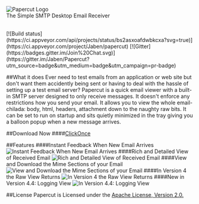 ![Papercut Logo](https://raw.githubusercontent.com/ChangemakerStudios/Papercut/develop/graphics/PapercutLogo.png)<br>
The Simple SMTP Desktop Email Receiver

<br>
[![Build status](https://ci.appveyor.com/api/projects/status/bs2asxoafdwbkcxa?svg=true)](https://ci.appveyor.com/project/Jaben/papercut)
[![Gitter](https://badges.gitter.im/Join%20Chat.svg)](https://gitter.im/Jaben/Papercut?utm_source=badge&utm_medium=badge&utm_campaign=pr-badge)


##What it does
Ever need to test emails from an application or web site but don't want them accidently being sent or having to deal with the hassle of setting up a test email server? Papercut is a quick email viewer with a built-in SMTP server designed to only receive messages. It doesn't enforce any restrictions how you send your email. It allows you to view the whole email-chilada: body, html, headers, attachment down to the naughty raw bits. It can be set to run on startup and sits quietly minimized in the tray giving you a balloon popup when a new message arrives.

##Download Now
####[ClickOnce](https://papercut.codeplex.com/downloads/get/clickOnce/Papercut.application)

##Features
####Instant Feedback When New Email Arrives
![Instant Feedback When New Email Arrives](http://www.tinygecko.com/downloads/Papercut-v3.1.0-S2.png)
####Rich and Detailed View of Received Email
![Rich and Detailed View of Received Email](http://www.tinygecko.com/images/Papercut/Papercut-Main.png)
####View and Download the Mime Sections of your Email
![View and Download the Mime Sections of your Email](http://www.tinygecko.com/images/Papercut/Papercut-Mime.png)
####In Version 4 the Raw View Returns
![In Version 4 the Raw View Returns](http://www.tinygecko.com/images/Papercut/Papercut-Raw.png)
####New in Version 4.4: Logging View
![In Version 4.4: Logging View](http://www.tinygecko.com/images/Papercut/Papercut-Log.png)

##License
Papercut is Licensed under the <a href="http://www.apache.org/licenses/LICENSE-2.0"> Apache License, Version 2.0.
